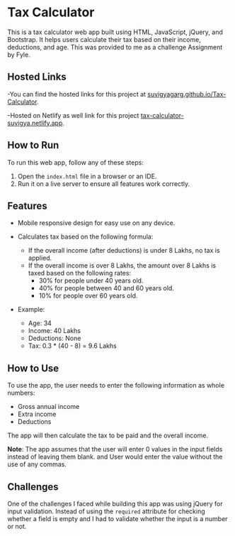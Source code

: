 # Tax Calculator

This is a tax calculator web app built using HTML, JavaScript, jQuery, and Bootstrap. It helps users calculate their tax based on their income, deductions, and age. This was provided to me as a challenge Assignment by Fyle.

## Hosted Links

-You can find the hosted links for this project at [suvigyagarg.github.io/Tax-Calculator](https://suvigyagarg.github.io/Tax-Calculator/).

-Hosted on Netlify as well link for this project  [tax-calculator-suvigya.netlify.app](https://tax-calculator-suvigya.netlify.app/).

## How to Run

To run this web app, follow any of these steps:

1. Open the `index.html` file in a browser or an IDE.
2. Run it on a live server to ensure all features work correctly.

## Features

- Mobile responsive design for easy use on any device.
- Calculates tax based on the following formula:

    - If the overall income (after deductions) is under 8 Lakhs, no tax is applied.
    - If the overall income is over 8 Lakhs, the amount over 8 Lakhs is taxed based on the following rates:
        - 30% for people under 40 years old.
        - 40% for people between 40 and 60 years old.
        - 10% for people over 60 years old.

- Example:
    - Age: 34
    - Income: 40 Lakhs
    - Deductions: None
    - Tax: 0.3 * (40 - 8) = 9.6 Lakhs

## How to Use

To use the app, the user needs to enter the following information as whole numbers:

- Gross annual income
- Extra income
- Deductions

The app will then calculate the tax to be paid and the overall income.

**Note**: The app assumes that the user will enter 0 values in the input fields instead of leaving them blank. and User would enter the value without the use of any commas.

## Challenges

One of the challenges I faced while building this app was using jQuery for input validation. Instead of using the `required` attribute for checking whether a field is empty and I had to validate whether the input is a number or not.




